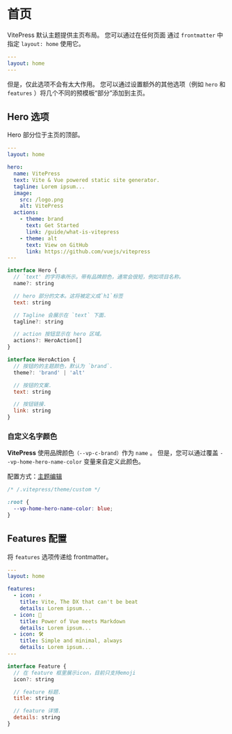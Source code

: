 # 首页

VitePress 默认主题提供主页布局。 您可以通过在任何页面 通过 `frontmatter` 中指定 `layout: home` 使用它。

``` yaml
---
layout: home
---
```
但是，仅此选项不会有太大作用。 您可以通过设置额外的其他选项（例如 `hero` 和 `features` ）将几个不同的预模板“部分”添加到主页。

## Hero 选项

Hero 部分位于主页的顶部。

``` yaml
---
layout: home

hero:
  name: VitePress
  text: Vite & Vue powered static site generator.
  tagline: Lorem ipsum...
  image:
    src: /logo.png
    alt: VitePress
  actions:
    - theme: brand
      text: Get Started
      link: /guide/what-is-vitepress
    - theme: alt
      text: View on GitHub
      link: https://github.com/vuejs/vitepress
---
```
``` js
interface Hero {
  // `text' 的字符串所示。带有品牌颜色，通常会很短，例如项目名称。
  name?: string

  // hero 部分的文本。这将被定义成`h1`标签
  text: string

  // Tagline 会展示在 `text` 下面.
  tagline?: string

  // action 按钮显示在 hero 区域。
  actions?: HeroAction[]
}

interface HeroAction {
  // 按钮的的主题颜色，默认为 `brand`.
  theme?: 'brand' | 'alt'

  // 按钮的文案.
  text: string

  // 按钮链接.
  link: string
}
```

### 自定义名字颜色
**VitePress** 使用品牌颜色`（--vp-c-brand）`作为 `name` 。 但是，您可以通过覆盖 `--vp-home-hero-name-color` 变量来自定义此颜色。

配置方式：[主题编辑](配置/主题配置.md)

``` css
/* /.vitepress/theme/custom */

:root {
  --vp-home-hero-name-color: blue;
}
```





## Features 配置

将 `features` 选项传递给 frontmatter。

``` yaml
---
layout: home

features:
  - icon: ⚡️
    title: Vite, The DX that can't be beat
    details: Lorem ipsum...
  - icon: 🖖
    title: Power of Vue meets Markdown
    details: Lorem ipsum...
  - icon: 🛠️
    title: Simple and minimal, always
    details: Lorem ipsum...
---
```

``` js
interface Feature {
  // 在 feature 框里展示icon，目前只支持emoji
  icon?: string

  // feature 标题.
  title: string

  // feature 详情.
  details: string
}
```

